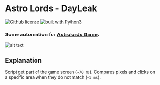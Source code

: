 # Astro Lords - DayLeak
[![GitHub license](https://img.shields.io/github/license/mashape/apistatus.svg)](https://github.com/timgrossmann/InstaPy/blob/master/LICENSE)
[![built with Python3](https://img.shields.io/badge/Built%20with-Python3-green.svg)](https://www.python.org/)

### Some automation for [Astrolords Game][1].

![alt text][logo]

Explanation
------
Script get part of the game screen (`~70 ms`).
Compares pixels and clicks on a specific area when they do not match (`~1 ms`).


[1]: http://astrolords.ru/
[logo]: https://github.com/brokeyourbike/astrolords_dayleak/blob/master/screen_example/screen_example_1.png "Screen Example"
